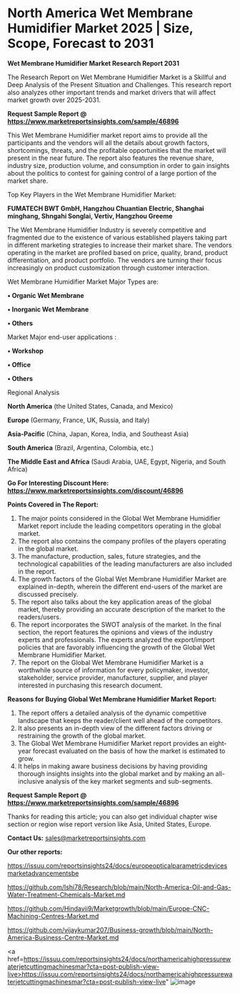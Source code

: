 # North America Wet Membrane Humidifier Market 2025 | Size, Scope, Forecast to 2031

<strong>Wet Membrane Humidifier Market Research Report 2031</strong>

The Research Report on Wet Membrane Humidifier Market is a Skillful and Deep Analysis of the Present Situation and Challenges. This research report also analyzes other important trends and market drivers that will affect market growth over 2025-2031.

<strong>Request Sample Report @ <a href=https://www.marketreportsinsights.com/sample/46896>https://www.marketreportsinsights.com/sample/46896</a></strong>

This Wet Membrane Humidifier market report aims to provide all the participants and the vendors will all the details about growth factors, shortcomings, threats, and the profitable opportunities that the market will present in the near future. The report also features the revenue share, industry size, production volume, and consumption in order to gain insights about the politics to contest for gaining control of a large portion of the market share.

Top Key Players in the Wet Membrane Humidifier Market:

<strong>FUMATECH BWT GmbH, Hangzhou Chuantian Electric, Shanghai minghang, Shngahi Songlai, Vertiv, Hangzhou Greeme</strong>

The Wet Membrane Humidifier Industry is severely competitive and fragmented due to the existence of various established players taking part in different marketing strategies to increase their market share. The vendors operating in the market are profiled based on price, quality, brand, product differentiation, and product portfolio. The vendors are turning their focus increasingly on product customization through customer interaction.

Wet Membrane Humidifier Market Major Types are:

<strong>•  Organic Wet Membrane

•  Inorganic Wet Membrane

•  Others</strong>

Market Major end-user applications :

<strong>•  Workshop

•  Office

•  Others</strong>

Regional Analysis

</u><strong><b>North America</b></strong> (the United States, Canada, and Mexico)

<strong><b>Europe </b></strong>(Germany, France, UK, Russia, and Italy)

<strong><b>Asia-Pacific</b></strong> (China, Japan, Korea, India, and Southeast Asia)

<strong><b>South America</b></strong> (Brazil, Argentina, Colombia, etc.)

<strong><b>The Middle East and Africa</b></strong> (Saudi Arabia, UAE, Egypt, Nigeria, and South Africa)

<strong>Go For Interesting Discount Here: <a href=https://www.marketreportsinsights.com/discount/46896>https://www.marketreportsinsights.com/discount/46896</a></strong>

<strong>Points Covered in The Report:</strong>
<ol>
  <li>The major points considered in the Global Wet Membrane Humidifier Market report include the leading competitors operating in the global market.</li>
  <li>The report also contains the company profiles of the players operating in the global market.</li>
  <li>The manufacture, production, sales, future strategies, and the technological capabilities of the leading manufacturers are also included in the report.</li>
  <li>The growth factors of the Global Wet Membrane Humidifier Market are explained in-depth, wherein the different end-users of the market are discussed precisely.</li>
  <li>The report also talks about the key application areas of the global market, thereby providing an accurate description of the market to the readers/users.</li>
  <li>The report incorporates the SWOT analysis of the market. In the final section, the report features the opinions and views of the industry experts and professionals. The experts analyzed the export/import policies that are favorably influencing the growth of the Global Wet Membrane Humidifier Market.</li>
  <li>The report on the Global Wet Membrane Humidifier Market is a worthwhile source of information for every policymaker, investor, stakeholder, service provider, manufacturer, supplier, and player interested in purchasing this research document.</li>
</ol>
<strong>Reasons for Buying Global Wet Membrane Humidifier Market Report:</strong>

<ol>
  <li>The report offers a detailed analysis of the dynamic competitive landscape that keeps the reader/client well ahead of the competitors.</li>
  <li>It also presents an in-depth view of the different factors driving or restraining the growth of the global market.</li>
  <li>The Global Wet Membrane Humidifier Market report provides an eight-year forecast evaluated on the basis of how the market is estimated to grow.</li>
  <li>It helps in making aware business decisions by having providing thorough insights insights into the global market and by making an all-inclusive analysis of the key market segments and sub-segments.</li>
</ol>
<strong>Request Sample Report @ <a href=https://www.marketreportsinsights.com/sample/46896>https://www.marketreportsinsights.com/sample/46896</a></strong>


Thanks for reading this article; you can also get individual chapter wise section or region wise report version like Asia, United States, Europe.

<strong>Contact Us:</strong>
sales@marketreportsinsights.com

<strong>Our other reports:</strong>

<a href=https://issuu.com/reportsinsights24/docs/europeopticalparametricdevicesmarketadvancementsbe>https://issuu.com/reportsinsights24/docs/europeopticalparametricdevicesmarketadvancementsbe</a>

<a href=https://github.com/Ishi78/Research/blob/main/North-America-Oil-and-Gas-Water-Treatment-Chemicals-Market.md>https://github.com/Ishi78/Research/blob/main/North-America-Oil-and-Gas-Water-Treatment-Chemicals-Market.md</a>

<a href=https://github.com/Hindavii9/Marketgrowth/blob/main/Europe-CNC-Machining-Centres-Market.md>https://github.com/Hindavii9/Marketgrowth/blob/main/Europe-CNC-Machining-Centres-Market.md</a>

<a href=https://github.com/vijaykumar207/Business-growth/blob/main/North-America-Business-Centre-Market.md>https://github.com/vijaykumar207/Business-growth/blob/main/North-America-Business-Centre-Market.md</a>

<a href=https://issuu.com/reportsinsights24/docs/northamericahighpressurewaterjetcuttingmachinesmar?cta=post-publish-view-live>https://issuu.com/reportsinsights24/docs/northamericahighpressurewaterjetcuttingmachinesmar?cta=post-publish-view-live</a>"
![image](https://github.com/user-attachments/assets/92d8b04d-8909-438b-96d4-95c56e93081d)
